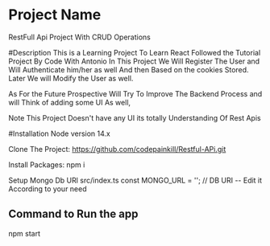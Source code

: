 # Project Name
RestFull Api Project With CRUD Operations


#Description
This is a Learning Project To Learn React Followed the Tutorial Project By Code With Antonio
In This Project We Will Register The User and Will Authenticate him/her as well And then Based on the cookies Stored.
Later We will Modify the User as well.

As For the Future Prospective Will Try To Improve The Backend Process and will Think of adding some UI As well,

Note This Project Doesn't have any UI its totally Understanding Of Rest Apis

#Installation
Node version 14.x

Clone The Project:
https://github.com/codepainkill/Restful-APi.git

Install Packages:
npm i 

Setup Mongo Db URl
src/index.ts
const MONGO_URL = ''; // DB URI -- Edit it According to your need

## Command to Run the app
npm start

